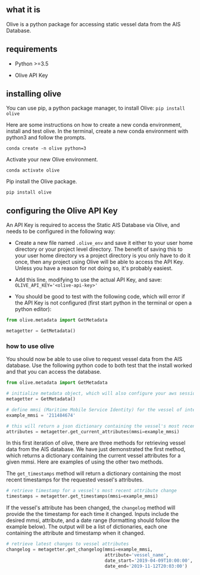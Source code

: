 ## what it is
Olive is a python package for accessing static vessel data from the AIS Database. 

## requirements
- Python >=3.5

- Olive API Key 

## installing olive
You can use pip, a python package manager, to install Olive: `pip install olive`

Here are some instructions on how to create a new conda environment, install and test olive. In the terminal, create a 
new conda environment with python3 and follow the prompts.

`conda create -n olive python=3`

Activate your new Olive environment.

`conda activate olive`

Pip install the Olive package.

`pip install olive`

## configuring the Olive API Key
An API Key is required to access the Static AIS Database via Olive, and needs to be configured in the following way:

- Create a new file named `.olive_env` and save it either to your user home directory or your project level directory. The 
benefit of saving this to your user home directory vs a project directory is you only have to do it once, then any project 
using Olive will be able to access the API Key. Unless you have a reason for not doing so, it's probably easiest.

- Add this line, modifying to use the actual API Key, and save: `OLIVE_API_KEY='<olive-api-key>'`

- You should be good to test with the following code, which will error if the API Key is not configured (first start 
python in the terminal or open a python editor):
```python
from olive.metadata import GetMetadata

metagetter = GetMetadata()
```

### how to use olive

You should now be able to use olive to request vessel data from the AIS database. Use the following python code to 
both test that the install worked and that you can access the database. 

```python
from olive.metadata import GetMetadata

# initialize metadata object, which will also configure your aws session
metagetter = GetMetadata()

# define mmsi (Maritime Mobile Service Identity) for the vessel of interest
example_mmsi = '211484674'

# this will return a json dictionary containing the vessel's most recent attributes
attributes = metagetter.get_current_attributes(mmsi=example_mmsi)
```

In this first iteration of olive, there are three methods for retrieving vessel data from the AIS database. We have just demonstrated the 
first method, which returns a dictionary containing the current vessel attributes for a given mmsi. Here are examples of 
using the other two methods. 

The `get_timestamps` method will return a dictionary containing the most recent timestamps for the requested vessel's attributes.

```python
# retrieve timestamp for a vessel's most recent attribute change
timestamps = metagetter.get_timestamps(mmsi=example_mmsi)
```

If the vessel's attribute has been changed, the `changelog` method will provide the the timestamp for each time it changed. 
Inputs include the desired mmsi, attribute, and a date range (formatting should follow the example below). The output 
will be a list of dictionaries, each one containing the attribute and timestamp when it changed. 

```python
# retrieve latest changes to vessel attributes
changelog = metagetter.get_changelog(mmsi=example_mmsi,
                                     attribute='vessel_name',
                                     date_start='2019-04-09T10:00:00',
                                     date_end='2019-11-12T20:03:00')
``` 


